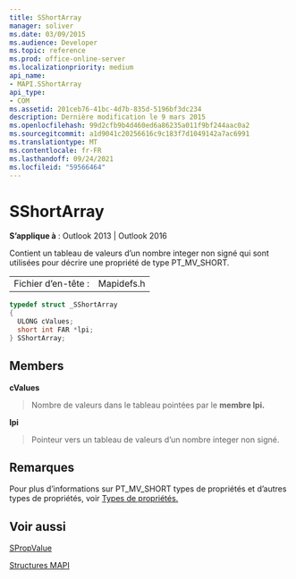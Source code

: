 ```yaml
---
title: SShortArray
manager: soliver
ms.date: 03/09/2015
ms.audience: Developer
ms.topic: reference
ms.prod: office-online-server
ms.localizationpriority: medium
api_name:
- MAPI.SShortArray
api_type:
- COM
ms.assetid: 201ceb76-41bc-4d7b-835d-5196bf3dc234
description: Dernière modification le 9 mars 2015
ms.openlocfilehash: 99d2cfb9b4d460ed6a86235a011f9bf244aac0a2
ms.sourcegitcommit: a1d9041c20256616c9c183f7d1049142a7ac6991
ms.translationtype: MT
ms.contentlocale: fr-FR
ms.lasthandoff: 09/24/2021
ms.locfileid: "59566464"
---
```

# <a name="sshortarray"></a>SShortArray

  
  
**S’applique à** : Outlook 2013 | Outlook 2016 
  
Contient un tableau de valeurs d’un nombre integer non signé qui sont utilisées pour décrire une propriété de type PT_MV_SHORT.
  
|||
|:-----|:-----|
|Fichier d’en-tête :  <br/> |Mapidefs.h  <br/> |
   
```cpp
typedef struct _SShortArray
{
  ULONG cValues;
  short int FAR *lpi;
} SShortArray;

```

## <a name="members"></a>Members

 **cValues**
  
> Nombre de valeurs dans le tableau pointées par le **membre lpi.** 
    
 **lpi**
  
> Pointeur vers un tableau de valeurs d’un nombre integer non signé.
    
## <a name="remarks"></a>Remarques

Pour plus d’informations sur PT_MV_SHORT types de propriétés et d’autres types de propriétés, voir [Types de propriétés.](property-types.md) 
  
## <a name="see-also"></a>Voir aussi



[SPropValue](spropvalue.md)


[Structures MAPI](mapi-structures.md)

